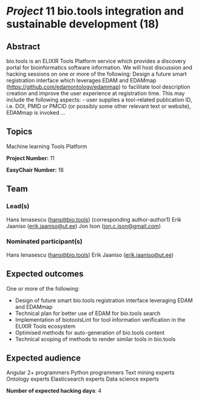 # *Project* 11 bio.tools integration and sustainable development (18)

## Abstract

bio.tools is an ELIXIR Tools Platform service which provides a discovery portal for bioinformatics software information. We will host discussion and hacking sessions on one or more of the following: Design a future smart registration interface which leverages EDAM and EDAMmap (https://github.com/edamontology/edammap) to facilitate tool description creation and improve the user experience at registration time. This may include the following aspects: - user supplies a tool-related publication ID, i.e. DOI, PMID or PMCID (or possibly some other relevant text or website), EDAMmap is invoked ...

## Topics

Machine learning
 Tools Platform

**Project Number:** 11



**EasyChair Number:** 18

## Team

### Lead(s)

Hans Ienasescu (hans@bio.tools) (corresponding author-author1)
 Erik Jaaniso (erik.jaaniso@ut.ee)
 Jon Ison (jon.c.ison@gmail.com)

### Nominated participant(s)

Hans Ienasescu (hans@bio.tools)
 Erik Jaaniso (erik.jaaniso@ut.ee)

## Expected outcomes

One or more of the following:
 - Design of future smart bio.tools registration interface leveraging EDAM and EDAMmap
 - Technical plan for better use of EDAM for bio.tools search
 - Implementation of biotoolsLint for tool information verification in the ELIXIR Tools ecosystem
 - Optimised methods for auto-generation of bio.tools content
 - Technical scoping of methods to render similar tools in bio.tools

## Expected audience

Angular 2+ programmers
 Python programmers
 Text mining experts
 Ontology experts
 Elasticsearch experts
 Data science experts

**Number of expected hacking days**: 4

